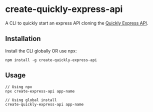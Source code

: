 # create-quickly-express-api

A CLI to quickly start an express API cloning the [Quickly Express API](https://github.com/toniop99/quickly-express-api.git).

## Installation

Install the CLI globally OR use npx:

```
npm install -g create-quickly-express-api
```

## Usage

```
// Using npx
npx create-express-api app-name

// Using global install
create-quickly-express-api app-name
```